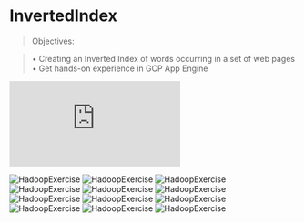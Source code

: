 # InvertedIndex
> Objectives:

> • Creating an Inverted Index of words occurring in a set of web pages
> • Get hands-on experience in GCP App Engine

![HadoopExercise](https://github.com/mukeshkdangi/InvertedIndex/blob/master/HadoopExercise.pdf)

![HadoopExercise](https://github.com/mukeshkdangi/InvertedIndex/blob/master/output/HadoopExercise.jpg)
![HadoopExercise](https://github.com/mukeshkdangi/InvertedIndex/blob/master/output/HadoopExercise-2.jpg)
![HadoopExercise](https://github.com/mukeshkdangi/InvertedIndex/blob/master/output/HadoopExercise-3.jpg)
![HadoopExercise](https://github.com/mukeshkdangi/InvertedIndex/blob/master/output/HadoopExercise-4.jpg)
![HadoopExercise](https://github.com/mukeshkdangi/InvertedIndex/blob/master/output/HadoopExercise-5.jpg)
![HadoopExercise](https://github.com/mukeshkdangi/InvertedIndex/blob/master/output/HadoopExercise-6.jpg)
![HadoopExercise](https://github.com/mukeshkdangi/InvertedIndex/blob/master/output/HadoopExercise-7.jpg)
![HadoopExercise](https://github.com/mukeshkdangi/InvertedIndex/blob/master/output/HadoopExercise-8.jpg)
![HadoopExercise](https://github.com/mukeshkdangi/InvertedIndex/blob/master/output/HadoopExercise-9.jpg)
![HadoopExercise](https://github.com/mukeshkdangi/InvertedIndex/blob/master/output/HadoopExercise-10.jpg)
![HadoopExercise](https://github.com/mukeshkdangi/InvertedIndex/blob/master/output/HadoopExercise-11.jpg)
![HadoopExercise](https://github.com/mukeshkdangi/InvertedIndex/blob/master/output/HadoopExercise-12.jpg)


